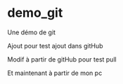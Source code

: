 # demo_git
Une démo de git

Ajout pour test ajout dans gitHub

Modif à partir de gitHub pour test pull

Et maintenant à partir de mon pc
